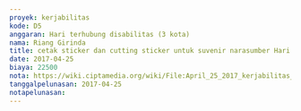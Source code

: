 ```yaml
---
proyek: kerjabilitas
kode: D5
anggaran: Hari terhubung disabilitas (3 kota)
nama: Riang Girinda
title: cetak sticker dan cutting sticker untuk suvenir narasumber Hari Terhubung Inklusi Medan
date: 2017-04-25
biaya: 22500
nota: https://wiki.ciptamedia.org/wiki/File:April_25_2017_kerjabilitas_D5_stiker_souvenir_HTI_Medan_inok.jpg
tanggalpelunasan: 2017-04-25
notapelunasan:
---
```

